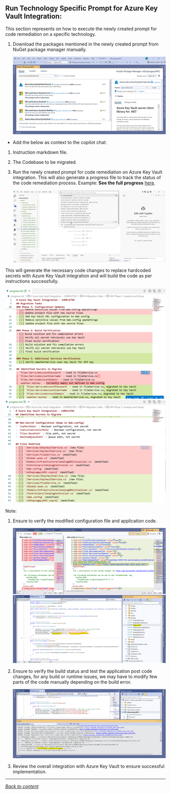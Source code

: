 ﻿## Run Technology Specific Prompt for Azure Key Vault Integration:

This section represents on how to execute the newly created prompt for code remediation on a specific technology.



1. Download the packages mentioned in the newly created prompt from NuGet package manager manually.
    
   ![Nuget](./images/nuget.png)

- Add the below as context to the copilot chat:

1. Instruction markdown file.
2. The Codebase to be migrated.
3. Run the newly created prompt for code remediation on Azure Key Vault integration.
   This will also generate a progress file to track the status of the code remediation process. Example: **See the full progress** [here](./prompts/KeyVault-Progress/progress.md).

    ![Run Prompt](./images/runprompt.png)

This will generate the necessary code changes to replace hardcoded secrets with Azure Key Vault integration and will build the code as per instructions successfully.

   ![Progress](./images/progressstatus.png)
   ![Progress](./images/progressstatus2.png)

Note: 
1. Ensure to verify the modified configuration file and application code.

    ![Configuration Changes](./images/configchanges.png)
    ![Code Changes Changes](./images/codesecrets-kv.png)

2. Ensure to verify the build status and test the application post code changes, for any build or runtime issues, we may have to modify few parts of the code manually depending on the build error.
   
   ![Build Status](./images/buildstatus.png)


3. Review the overall integration with Azure Key Vault to ensure successful implementation.

---

[*Back to content*](README.md)